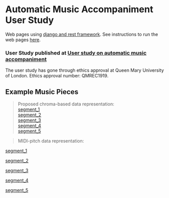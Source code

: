 # Automatic Music Accompaniment User Study

Web pages using [django and rest framework](https://www.django-rest-framework.org). See instructions to run the web pages [here](https://github.com/cheriell/music-accompaniment-user-study/blob/master/README_instructions.md).

### User Study published at [User study on automatic music accompaniment](http://178.62.8.184:9000)

The user study has gone through ethics approval at Queen Mary University of London. Ethics approval number: QMREC1919.

## Example Music Pieces

> Proposed chroma-based data representation:   
> [segment_1](http://178.62.8.184:9000/static/chp_op18_segment1.chroma-based.mp3)   
> [segment_2](http://178.62.8.184:9000/static/clementi_opus36_5_3_segment1.chroma-based.mp3)  
> [segment_3](http://178.62.8.184:9000/static/mond_2_segment1.chroma-based.mp3)  
> [segment_4](http://178.62.8.184:9000/static/tmte04-63j_segment1.chroma-based.mp3)  
> [segment_5](http://178.62.8.184:9000/static/viennese1-4_segment1.chroma-based.mp3)  


> MIDI-pitch data representation:

[segment_1](http://178.62.8.184:9000/static/chp_op18_segment1.midi-pitch.mp3)

[segment_2](http://178.62.8.184:9000/static/clementi_opus36_5_3_segment1.midi-pitch.mp3)

[segment_3](http://178.62.8.184:9000/static/mond_2_segment1.midi-pitch.mp3)

[segment_4](http://178.62.8.184:9000/static/tmte04-63j_segment1.midi-pitch.mp3)

[segment_5](http://178.62.8.184:9000/static/viennese1-4_segment1.midi-pitch.mp3)
